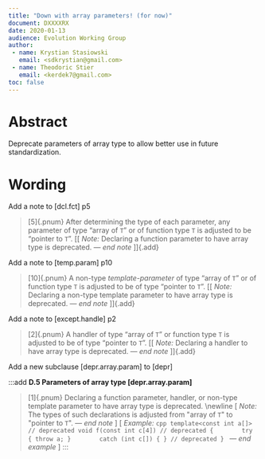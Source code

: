 ```yaml
---
title: "Down with array parameters! (for now)"	
document: DXXXXRX	
date: 2020-01-13	
audience: Evolution Working Group	
author:	
 - name: Krystian Stasiowski	
   email: <sdkrystian@gmail.com>	
 - name: Theodoric Stier	
   email: <kerdek7@gmail.com>	
toc: false
---
```


# Abstract

Deprecate parameters of array type to allow better use in future standardization.

# Wording

Add a note to [dcl.fct] p5

> [5]{.pnum} After determining the type of each parameter, any parameter of type “array of `T`” or of function type `T` is adjusted to be “pointer to `T`”. [\[ *Note:* Declaring a function parameter to have array type is deprecated. — *end note* \]]{.add}

Add a note to [temp.param] p10

> [10]{.pnum} A non-type *template-parameter* of type “array of `T`” or of function type `T` is adjusted to be of type “pointer to `T`”. [\[ *Note:* Declaring a non-type template parameter to have array type is deprecated. — *end note* \]]{.add}

Add a note to [except.handle] p2

> [2]{.pnum} A handler of type “array of `T`” or function type `T` is adjusted to be of type “pointer to `T`”. [\[ *Note:* Declaring a handler to have array type is deprecated. — *end note* \]]{.add}

Add a new subclause [depr.array.param] to [depr]

:::add
**D.5 Parameters of array type [depr.array.param]**

> [1]{.pnum} Declaring a function parameter, handler, or non-type template parameter to have array type is deprecated. \newline \[ *Note:* The types of such declarations is adjusted from "array of `T`" to "pointer to `T`". — *end note* \] \[ *Example:*
	```cpp
	template<const int a[]> // deprecated
	void f(const int c[4]) // deprecated
	{
​		try { throw a; }
​		catch (int c[]) { } // deprecated
	}
	```
— *end example* \]
:::